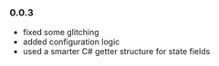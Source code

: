### 0.0.3
- fixed some glitching
- added configuration logic
- used a smarter C# getter structure for state fields